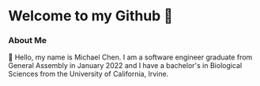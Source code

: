 # Welcome to my Github :wave:

### About Me

:boy: Hello, my name is Michael Chen. I am a software engineer graduate from General Assembly in January 2022 and I have a bachelor's in Biological Sciences from the University of California, Irvine. 